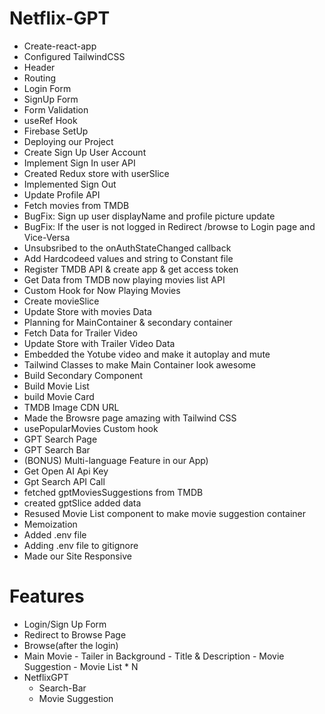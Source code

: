 # Netflix-GPT

- Create-react-app
- Configured TailwindCSS
- Header
- Routing
- Login Form
- SignUp Form
- Form Validation
- useRef Hook
- Firebase SetUp
- Deploying our Project
- Create Sign Up User Account
- Implement Sign In user API
- Created Redux store with userSlice
- Implemented Sign Out
- Update Profile API
- Fetch movies from TMDB
- BugFix: Sign up user displayName and profile picture update
- BugFix: If the user is not logged in Redirect /browse to Login page and Vice-Versa
- Unsubsribed to the onAuthStateChanged callback
- Add Hardcodeed values and string to Constant file
- Register TMDB API & create app & get access token
- Get Data from TMDB now playing movies list API
- Custom Hook for Now Playing Movies
- Create movieSlice
- Update Store with movies Data
- Planning for MainContainer & secondary container
- Fetch Data for Trailer Video
- Update Store with Trailer Video Data
- Embedded the Yotube video and make it autoplay and mute
- Tailwind Classes to make Main Container look awesome
- Build Secondary Component
- Build Movie List
- build Movie Card
- TMDB Image CDN URL
- Made the Browsre page amazing with Tailwind CSS
- usePopularMovies Custom hook
- GPT Search Page
- GPT Search Bar
- (BONUS) Multi-language Feature in our App)
- Get Open AI Api Key 
- Gpt Search API Call
- fetched gptMoviesSuggestions from TMDB
- created gptSlice added data
- Resused Movie List component to make movie suggestion container
- Memoization
- Added .env file
- Adding .env file to gitignore
- Made our Site Responsive

 
# Features
  - Login/Sign Up Form
  - Redirect to Browse Page
  - Browse(after the login)
  - Main Movie 
        - Tailer in Background
        - Title & Description
        - Movie Suggestion
            - Movie List * N
  - NetflixGPT
    - Search-Bar
    - Movie Suggestion       
            
